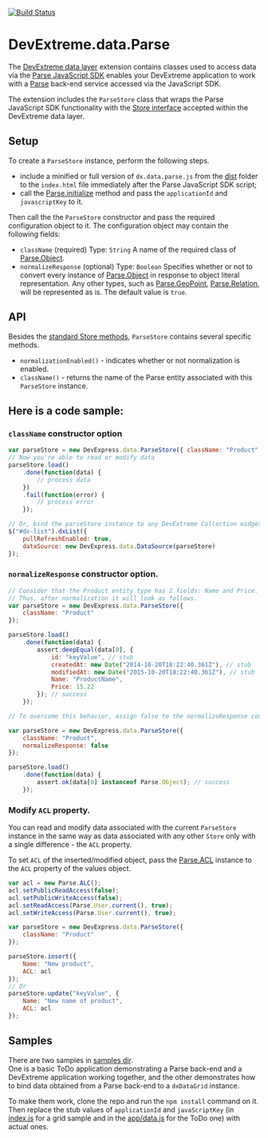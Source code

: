 [![Build Status](https://img.shields.io/shippable/560bf3e81895ca447419135b.svg)](https://app.shippable.com/projects/560bf3e81895ca447419135b)

# DevExtreme.data.Parse

The [DevExtreme data layer](http://js.devexpress.com/Documentation/Guide/#Data_Layer) extension contains classes used to access data via the [Parse JavaScript SDK](https://parse.com/docs/js/guide) enables your DevExtreme application to work with a [Parse](https://parse.com/) back-end service accessed via the JavaScript SDK.  

The extension includes the `ParseStore` class that wraps the Parse JavaScript SDK functionality with the [Store interface](http://js.devexpress.com/Documentation/Guide/Data_Layer/Data_Layer/#Data_Layer_Data_Layer_Creating_DataSource_What_Are_Stores) accepted within the DevExtreme data layer.

## Setup
To create a `ParseStore` instance, perform the following steps.
* include a minified or full version of `dx.data.parse.js` from the [dist](https://github.com/DevExpress/DevExtreme-Data-Parse/tree/v15.2/dist) folder to the `index.html` file immediately after the Parse JavaScript SDK script;
* call the [Parse.initialize](https://parse.com/docs/js/api/classes/Parse.html#methods_initialize) method and pass the `applicationId` and `javascriptKey` to it.

Then call the the `ParseStore` constructor and pass the required configuration object to it.
The configuration object may contain the following fields:
* `className` (required)
Type: `String`
A name of the required class of [Parse.Object](https://parse.com/docs/js/api/classes/Parse.Object.html).
* `normalizeResponse` (optional)
Type: `Boolean`
Specifies whether or not to convert every instance of [Parse.Object](https://parse.com/docs/js/api/classes/Parse.Object.html) in response to object literal representation. Any other types, such as [Parse.GeoPoint](https://parse.com/docs/js/api/classes/Parse.GeoPoint.html), [Parse.Relation](https://parse.com/docs/js/api/classes/Parse.Relation.html), will be represented as is. The default value is `true`.

## API

Besides the [standard Store methods](http://js.devexpress.com/Documentation/Guide/Data_Layer/Data_Layer/#Data_Layer_Data_Layer_Creating_DataSource_What_Are_Stores), `ParseStore` contains several specific methods.
* `normalizationEnabled()` - indicates whether or not normalization is enabled.
* `className()` - returns the name of the Parse entity associated with this `ParseStore` instance.

## Here is a code sample:
### `className` constructor option
```javascript
var parseStore = new DevExpress.data.ParseStore({ className: "Product" });
// Now you're able to read or modify data
parseStore.load()
    .done(function(data) {
        // process data
    })
    .fail(function(error) {
        // process error
    });

// Or, bind the parseStore instance to any DevExtreme Collection widget instance:
$("#dx-list").dxList({
    pullRefreshEnabled: true,
    dataSource: new DevExpress.data.DataSource(parseStore)
});
```
### `normalizeResponse` constructor option.
```javascript
// Consider that the Product entity type has 2 fields: Name and Price.
// Thus, after normalization it will look as follows.
var parseStore = new DevExpress.data.ParseStore({
    className: "Product"
});

parseStore.load()
    .done(function(data) {
        assert.deepEqual(data[0], {
            id: "keyValue", // stub
            createdAt: new Date("2014-10-20T18:22:40.361Z"), // stub
            modifiedAt: new Date("2015-10-20T18:22:40.361Z"), // stub
            Name: "ProductName",
            Price: 15.22
        }); // success
    });

// To overcome this behavior, assign false to the normalizeResponse constructor option.

var parseStore = new DevExpress.data.ParseStore({
    className: "Product",
    normalizeResponse: false
});

parseStore.load()
    .done(function(data) {
        assert.ok(data[0] instanceof Parse.Object); // success
    });
```
### Modify `ACL` property.
You can read and modify data associated with the current `ParseStore` instance in the same way as data associated with any other `Store` only with a single difference - the `ACL` property.

To set `ACL` of the inserted/modified object, pass the [Parse.ACL](https://parse.com/docs/js/api/classes/Parse.ACL.html) instance to the `ACL` property of the values object.
```javascript
var acl = new Parse.ALC();
acl.setPublicReadAccess(false);
acl.setPublicWriteAccess(false);
acl.setReadAccess(Parse.User.current(), true);
acl.setWriteAccess(Parse.User.current(), true);

var parseStore = new DevExpress.data.ParseStore({
    className: "Product"
});

parseStore.insert({
    Name: "New product",
    ACL: acl
});
// Or
parseStore.update("keyValue", {
    Name: "New name of product",
    ACL: acl
});
```

## Samples
There are two samples in [samples dir](https://github.com/DevExpress/DevExtreme-Data-Parse/tree/v15.2/samples).  
One is a basic ToDo application demonstrating  a Parse back-end and a DevExtreme application working together, and the other demonstrates how to bind data obtained from a Parse back-end to a `dxDataGrid` instance.  

To make them work, clone the repo and run the `npm install` command on it.  
Then replace the stub values of `applicationId` and `javaScriptKey` (in [index.js](https://github.com/DevExpress/DevExtreme-Data-Parse/blob/v15.2/samples/grid/index.js) for a grid sample and in the [app/data.js](https://github.com/DevExpress/DevExtreme-Data-Parse/blob/v15.2/samples/todo/app/data.js) for the ToDo one) with actual ones.
